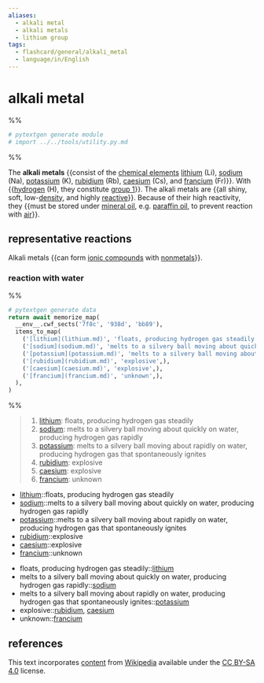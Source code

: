 ```yaml
---
aliases:
  - alkali metal
  - alkali metals
  - lithium group
tags:
  - flashcard/general/alkali_metal
  - language/in/English
---
```


# alkali metal

%%

```Python
# pytextgen generate module
# import ../../tools/utility.py.md
```

%%

The __alkali metals__ {{consist of the [chemical elements](chemical%20element.md) [lithium](lithium.md) (Li), [sodium](sodium.md) (Na), [potassium](potassium.md) (K), [rubidium](rubidium.md) (Rb), [caesium](caesium.md) (Cs), and [francium](francium.md) (Fr)}}. With {{[hydrogen](hydrogen.md) (H), they constitute [group 1](group%20(periodic%20table).md#^group-1)}}. The alkali metals are {{all shiny, soft, low-[density](density.md), and highly [reactive](reactivity%20(chemistry).md)}}. Because of their high reactivity, they {{must be stored under [mineral oil](mineral%20oil.md), e.g. [paraffin oil](paraffin%20oil.md), to prevent reaction with [air](air.md)}}. <!--SR:!2024-05-31,278,270!2026-12-31,1068,350!2024-05-09,192,230!2025-05-06,469,250-->

## representative reactions

Alkali metals {{can form [ionic compounds](ionic%20compound.md) with [nonmetals](nonmetal.md)}}. <!--SR:!2025-03-31,444,250-->

### reaction with water

%%

```Python
# pytextgen generate data
return await memorize_map(
  __env__.cwf_sects('7f8c', '938d', 'bb89'),
  items_to_map(
    ('[lithium](lithium.md)', 'floats, producing hydrogen gas steadily',),
    ('[sodium](sodium.md)', 'melts to a silvery ball moving about quickly on water, producing hydrogen gas rapidly',),
    ('[potassium](potassium.md)', 'melts to a silvery ball moving about rapidly on water, producing hydrogen gas that spontaneously ignites',),
    ('[rubidium](rubidium.md)', 'explosive',),
    ('[caesium](caesium.md)', 'explosive',),
    ('[francium](francium.md)', 'unknown',),
  ),
)
```

%%

<!--pytextgen generate section="7f8c"--><!-- The following content is generated at 2023-03-31T11:11:36.664051+08:00. Any edits will be overridden! -->

> 1. [lithium](lithium.md): floats, producing hydrogen gas steadily
> 2. [sodium](sodium.md): melts to a silvery ball moving about quickly on water, producing hydrogen gas rapidly
> 3. [potassium](potassium.md): melts to a silvery ball moving about rapidly on water, producing hydrogen gas that spontaneously ignites
> 4. [rubidium](rubidium.md): explosive
> 5. [caesium](caesium.md): explosive
> 6. [francium](francium.md): unknown

<!--/pytextgen-->

<!--pytextgen generate section="938d"--><!-- The following content is generated at 2024-01-04T20:17:51.342355+08:00. Any edits will be overridden! -->

- [lithium](lithium.md)::floats, producing hydrogen gas steadily <!--SR:!2024-10-16,352,250-->
- [sodium](sodium.md)::melts to a silvery ball moving about quickly on water, producing hydrogen gas rapidly <!--SR:!2025-04-04,447,250-->
- [potassium](potassium.md)::melts to a silvery ball moving about rapidly on water, producing hydrogen gas that spontaneously ignites <!--SR:!2024-07-26,315,270-->
- [rubidium](rubidium.md)::explosive <!--SR:!2025-10-01,641,310-->
- [caesium](caesium.md)::explosive <!--SR:!2025-08-16,610,310-->
- [francium](francium.md)::unknown <!--SR:!2027-06-15,1200,350-->

<!--/pytextgen-->

<!--pytextgen generate section="bb89"--><!-- The following content is generated at 2024-01-04T20:17:51.309364+08:00. Any edits will be overridden! -->

- floats, producing hydrogen gas steadily::[lithium](lithium.md) <!--SR:!2024-05-23,115,290-->
- melts to a silvery ball moving about quickly on water, producing hydrogen gas rapidly::[sodium](sodium.md) <!--SR:!2024-05-30,277,270-->
- melts to a silvery ball moving about rapidly on water, producing hydrogen gas that spontaneously ignites::[potassium](potassium.md) <!--SR:!2024-07-04,335,290-->
- explosive::[rubidium](rubidium.md), [caesium](caesium.md) <!--SR:!2024-05-03,30,130-->
- unknown::[francium](francium.md) <!--SR:!2024-06-06,121,310-->

<!--/pytextgen-->

## references

This text incorporates [content](https://en.wikipedia.org/wiki/alkali_metal) from [Wikipedia](Wikipedia.md) available under the [CC BY-SA 4.0](https://creativecommons.org/licenses/by-sa/4.0/) license.

